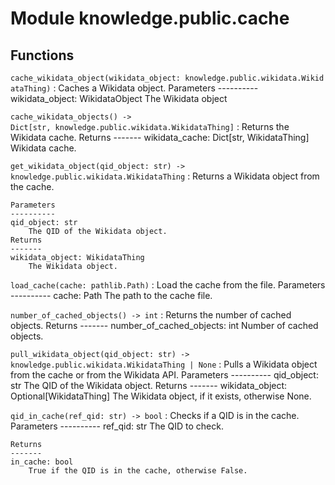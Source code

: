 Module knowledge.public.cache
=============================

Functions
---------

`cache_wikidata_object(wikidata_object: knowledge.public.wikidata.WikidataThing)`
:   Caches a Wikidata object.
    Parameters
    ----------
    wikidata_object: WikidataObject
        The Wikidata object

`cache_wikidata_objects() ‑> Dict[str, knowledge.public.wikidata.WikidataThing]`
:   Returns the Wikidata cache.
    Returns
    -------
    wikidata_cache: Dict[str, WikidataThing]
        Wikidata cache.

`get_wikidata_object(qid_object: str) ‑> knowledge.public.wikidata.WikidataThing`
:   Returns a Wikidata object from the cache.
    
    Parameters
    ----------
    qid_object: str
        The QID of the Wikidata object.
    Returns
    -------
    wikidata_object: WikidataThing
        The Wikidata object.

`load_cache(cache: pathlib.Path)`
:   Load the cache from the file.
    Parameters
    ----------
    cache: Path
        The path to the cache file.

`number_of_cached_objects() ‑> int`
:   Returns the number of cached objects.
    Returns
    -------
    number_of_cached_objects: int
        Number of cached objects.

`pull_wikidata_object(qid_object: str) ‑> knowledge.public.wikidata.WikidataThing | None`
:   Pulls a Wikidata object from the cache or from the Wikidata API.
    Parameters
    ----------
    qid_object: str
        The QID of the Wikidata object.
    Returns
    -------
    wikidata_object: Optional[WikidataThing]
        The Wikidata object, if it exists, otherwise None.

`qid_in_cache(ref_qid: str) ‑> bool`
:   Checks if a QID is in the cache.
    Parameters
    ----------
    ref_qid: str
        The QID to check.
    
    Returns
    -------
    in_cache: bool
        True if the QID is in the cache, otherwise False.